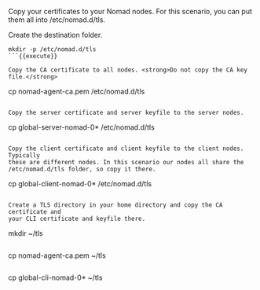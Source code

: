 Copy your certificates to your Nomad nodes. For this scenario, you can put them
all into /etc/nomad.d/tls.

Create the destination folder.

```
mkdir -p /etc/nomad.d/tls
```{{execute}}

Copy the CA certificate to all nodes. <strong>Do not copy the CA key file.</strong>

```
cp nomad-agent-ca.pem /etc/nomad.d/tls
```{{execute}}

Copy the server certificate and server keyfile to the server nodes.

```
cp global-server-nomad-0* /etc/nomad.d/tls
```{{execute}}

Copy the client certificate and client keyfile to the client nodes. Typically
these are different nodes. In this scenario our nodes all share the
/etc/nomad.d/tls folder, so copy it there.

```
cp global-client-nomad-0* /etc/nomad.d/tls
```{{execute}}

Create a TLS directory in your home directory and copy the CA certificate and
your CLI certificate and keyfile there.

```
mkdir ~/tls
```{{execute}}

```
cp nomad-agent-ca.pem ~/tls
```{{execute}}

```
cp global-cli-nomad-0* ~/tls
```{{execute}}
